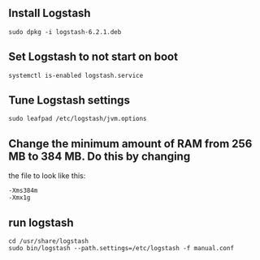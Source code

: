 ## Install Logstash
```
sudo dpkg -i logstash-6.2.1.deb
```

## Set Logstash to not start on boot
```
systemctl is-enabled logstash.service
```

## Tune Logstash settings
```
sudo leafpad /etc/logstash/jvm.options
```

## Change the minimum amount of RAM from 256 MB to 384 MB. Do this by changing 
the file to look like this: 
```
-Xms384m
-Xmx1g
```

## run logstash
```
cd /usr/share/logstash
sudo bin/logstash --path.settings=/etc/logstash -f manual.conf
```
